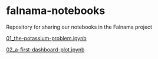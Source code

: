 # falnama-notebooks 

Repository for sharing our notebooks in the Falnama project 

[01_the-potassium-problem.ipynb](https://nbviewer.org/github/fligt/falnama-notebooks/blob/master/notebooks/01_the-potassium-problem.ipynb)   

[02_a-first-dashboard-plot.ipynb](https://nbviewer.org/github/fligt/falnama-notebooks/blob/master/notebooks/02_a-first-dashboard-plot.ipynb)   
